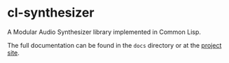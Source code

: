 cl-synthesizer
==============

A Modular Audio Synthesizer library implemented in Common Lisp.

The full documentation can be found in the `docs` directory or at the [project
site](https://frechmatz.github.io/cl-synthesizer/).


